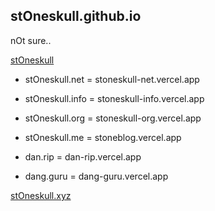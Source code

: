 ## stOneskull.github.io

nOt sure..

[stOneskull](https://github.com/stOneskull)

- stOneskull.net = stoneskull-net.vercel.app
- stOneskull.info = stoneskull-info.vercel.app
- stOneskull.org = stoneskull-org.vercel.app
- stOneskull.me = stoneblog.vercel.app

- dan.rip = dan-rip.vercel.app
- dang.guru = dang-guru.vercel.app

[stOneskull.xyz](https://stOneskull.xyz)

